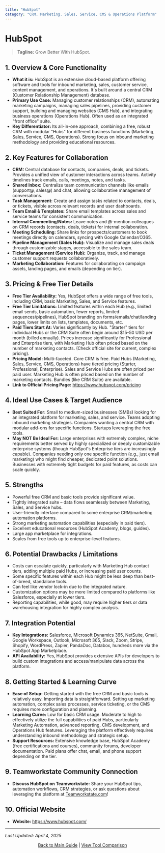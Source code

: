 ```yaml
---
title: "HubSpot"
category: "CRM, Marketing, Sales, Service, CMS & Operations Platform"
---
```


# HubSpot

> **Tagline:** Grow Better With HubSpot.

## 1. Overview & Core Functionality

*   **What it is:** HubSpot is an extensive cloud-based platform offering software and tools for inbound marketing, sales, customer service, content management, and operations. It's built around a central CRM (Customer Relationship Management) database.
*   **Primary Use Case:** Managing customer relationships (CRM), automating marketing campaigns, managing sales pipelines, providing customer support, building and managing websites (CMS Hub), and integrating business operations (Operations Hub). Often used as an integrated "front office" suite.
*   **Key Differentiator:** Its all-in-one approach, combining a free, robust CRM with modular "Hubs" for different business functions (Marketing, Sales, Service, CMS, Operations). Strong focus on inbound marketing methodology and providing educational resources.

## 2. Key Features for Collaboration

*   **CRM:** Central database for contacts, companies, deals, and tickets. Provides a unified view of customer interactions across teams. Activity timelines track emails, calls, meetings, notes, and tasks.
*   **Shared Inbox:** Centralize team communication channels like emails (support@, sales@) and chat, allowing collaborative management of conversations.
*   **Task Management:** Create and assign tasks related to contacts, deals, or tickets, visible across relevant records and user dashboards.
*   **Team Email & Templates:** Share email templates across sales and service teams for consistent communication.
*   **Internal Commenting/Notes:** Leave notes and @-mention colleagues on CRM records (contacts, deals, tickets) for internal collaboration.
*   **Meeting Scheduling:** Share links for prospects/customers to book meetings directly on calendars, syncing with Google Calendar/O365.
*   **Pipeline Management (Sales Hub):** Visualize and manage sales deals through customizable stages, accessible to the sales team.
*   **Ticket Management (Service Hub):** Organize, track, and manage customer support requests collaboratively.
*   **Marketing Collaboration:** Features for collaborating on campaign assets, landing pages, and emails (depending on tier).

## 3. Pricing & Free Tier Details

*   **Free Tier Availability:** Yes, HubSpot offers a wide range of free tools, including CRM, basic Marketing, Sales, and Service features.
*   **Free Tier Limitations:** Limited features within each Hub (e.g., limited email sends, basic automation, fewer reports, limited sequences/pipelines), HubSpot branding on forms/emails/chat/landing pages, lower limits on lists, templates, documents, etc.
*   **Paid Tiers Start At:** Varies significantly by Hub. "Starter" tiers for individual Hubs or the CRM Suite often begin around $15-50 USD per month (billed annually). Prices increase significantly for Professional and Enterprise tiers, with Marketing Hub often priced based on the number of marketing contacts. (Check official site for current, complex pricing).
*   **Pricing Model:** Multi-faceted. Core CRM is free. Paid Hubs (Marketing, Sales, Service, CMS, Operations) have tiered pricing (Starter, Professional, Enterprise). Sales and Service Hubs are often priced per paid user. Marketing Hub is often priced based on the number of marketing contacts. Bundles (like CRM Suite) are available.
*   **Link to Official Pricing Page:** https://www.hubspot.com/pricing

## 4. Ideal Use Cases & Target Audience

*   **Best Suited For:** Small to medium-sized businesses (SMBs) looking for an integrated platform for marketing, sales, and service. Teams adopting inbound marketing strategies. Companies wanting a central CRM with modular add-ons for specific functions. Startups leveraging the free tools.
*   **May NOT Be Ideal For:** Large enterprises with extremely complex, niche requirements better served by highly specialized or deeply customizable enterprise systems (though HubSpot's Enterprise tiers are increasingly capable). Companies needing only one specific function (e.g., just email marketing) who might find cheaper, dedicated point solutions. Businesses with extremely tight budgets for paid features, as costs can scale quickly.

## 5. Strengths

*   Powerful free CRM and basic tools provide significant value.
*   Tightly integrated suite – data flows seamlessly between Marketing, Sales, and Service hubs.
*   User-friendly interface compared to some enterprise CRM/marketing automation platforms.
*   Strong marketing automation capabilities (especially in paid tiers).
*   Excellent educational resources (HubSpot Academy, blogs, guides).
*   Large app marketplace for integrations.
*   Scales from free tools up to enterprise-level features.

## 6. Potential Drawbacks / Limitations

*   Costs can escalate quickly, particularly with Marketing Hub contact tiers, adding multiple paid Hubs, or increasing paid user counts.
*   Some specific features within each Hub might be less deep than best-of-breed, standalone tools.
*   Can feel like vendor lock-in due to the integrated nature.
*   Customization options may be more limited compared to platforms like Salesforce, especially at lower tiers.
*   Reporting capabilities, while good, may require higher tiers or data warehousing integration for highly complex analysis.

## 7. Integration Potential

*   **Key Integrations:** Salesforce, Microsoft Dynamics 365, NetSuite, Gmail, Google Workspace, Outlook, Microsoft 365, Slack, Zoom, Stripe, Shopify, WordPress, Zapier, PandaDoc, Databox, hundreds more via the HubSpot App Marketplace.
*   **API Availability:** Yes, HubSpot provides extensive APIs for developers to build custom integrations and access/manipulate data across the platform.

## 8. Getting Started & Learning Curve

*   **Ease of Setup:** Getting started with the free CRM and basic tools is relatively easy. Importing data is straightforward. Setting up marketing automation, complex sales processes, service ticketing, or the CMS requires more configuration and planning.
*   **Learning Curve:** Low for basic CRM usage. Moderate to high to effectively utilize the full capabilities of paid Hubs, particularly Marketing Automation, advanced reporting, CMS development, and Operations Hub features. Leveraging the platform effectively requires understanding inbound methodology and strategic setup.
*   **Support Resources:** Extensive knowledge base, HubSpot Academy (free certifications and courses), community forums, developer documentation. Paid plans offer chat, email, and phone support depending on the tier.

## 9. Teamworkstate Community Connection

*   **Discuss HubSpot on Teamworkstate:** Share your HubSpot tips, automation workflows, CRM strategies, or ask questions about leveraging the platform at [Teamworkstate.com](https://teamworkstate.com/)!

## 10. Official Website

*   **Website:** https://www.hubspot.com/

---

*Last Updated: April 4, 2025*

<p align="center"><a href="../README.md">Back to Main Guide</a> | <a href="../comparison-tables/tool-comparison.md">View Tool Comparison</a></p>
